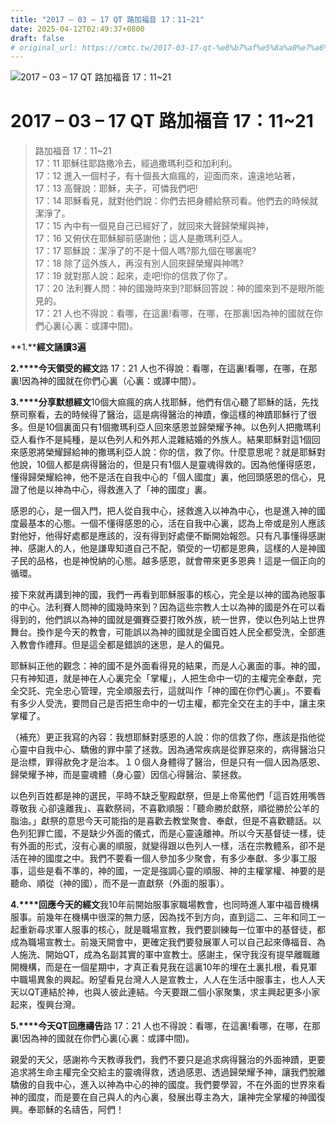 ```yaml
---
title: "2017 – 03 – 17 QT 路加福音 17：11~21"
date: 2025-04-12T02:49:37+0800
draft: false
# original_url: https://cmtc.tw/2017-03-17-qt-%e8%b7%af%e5%8a%a0%e7%a6%8f%e9%9f%b3-17%ef%bc%9a1121
---
```


![2017 – 03 – 17 QT 路加福音 17：11~21](/images/qt.jpg   "2017 – 03 – 17 QT 路加福音 17：11~21")

# 2017 – 03 – 17 QT 路加福音 17：11~21

> 路加福音 17：11~21  
> 17：11 耶穌往耶路撒冷去，經過撒瑪利亞和加利利。  
> 17：12 進入一個村子，有十個長大痲瘋的，迎面而來，遠遠地站著，  
> 17：13 高聲說：耶穌，夫子，可憐我們吧!  
> 17：14 耶穌看見，就對他們說：你們去把身體給祭司看。他們去的時候就潔淨了。  
> 17：15 內中有一個見自己已經好了，就回來大聲歸榮耀與神，  
> 17：16 又俯伏在耶穌腳前感謝他；這人是撒瑪利亞人。  
> 17：17 耶穌說：潔淨了的不是十個人嗎?那九個在哪裏呢?  
> 17：18 除了這外族人，再沒有別人回來歸榮耀與神嗎?  
> 17：19 就對那人說：起來，走吧!你的信救了你了。  
> 17：20 法利賽人問：神的國幾時來到?耶穌回答說：神的國來到不是眼所能見的。  
> 17：21 人也不得說：看哪，在這裏!看哪，在哪，在那裏!因為神的國就在你們心裏(心裏：或譯中間)。

**1.****經文誦讀3遍**

**2.****今天領受的經文**路 17：21 人也不得說：看哪，在這裏!看哪，在哪，在那裏!因為神的國就在你們心裏（心裏：或譯中間）。

**3.****分享默想經文**10個大痲瘋的病人找耶穌，他們有信心聽了耶穌的話，先找祭司察看，去的時候得了醫治，這是病得醫治的神蹟，像這樣的神蹟耶穌行了很多。但是10個裏面只有1個撒瑪利亞人回來感恩並歸榮耀予神。以色列人把撒瑪利亞人看作不是純種，是以色列人和外邦人混雜結婚的外族人。結果耶穌對這1個回來感恩將榮耀歸給神的撒瑪利亞人說：你的信，救了你。什麼意思呢？就是耶穌對他說，10個人都是病得醫治的，但是只有1個人是靈魂得救的。因為他懂得感恩，懂得歸榮耀給神，他不是活在自我中心的「個人國度」裏，他回頭感恩的信心，見證了他是以神為中心，得救進入了「神的國度」裏。

感恩的心，是一個入門，把人從自我中心，拯救進入以神為中心，也是進入神的國度最基本的心態。一個不懂得感恩的心，活在自我中心裏，認為上帝或是別人應該對他好，他得好處都是應該的，沒有得到好處便不斷開始報怨。只有凡事懂得感謝神、感謝人的人，他是謙卑知道自己不配，領受的一切都是恩典，這樣的人是神國子民的品格，也是神悅納的心態。越多感恩，就會帶來更多恩典！這是一個正向的循環。

接下來就再講到神的國，我們一再看到耶穌服事的核心，完全是以神的國為祂服事的中心。法利賽人問神的國幾時來到？因為這些宗教人士以為神的國是外在可以看得到的，他們誤以為神的國就是彌賽亞要打敗外族，統一世界，使以色列站上世界舞台。換作是今天的教會，可能誤以為神的國就是全國百姓人民全都受洗，全部進入教會作禮拜。但是這全都是錯誤的迷思，是人的偏見。

耶穌糾正他的觀念：神的國不是外面看得見的結果，而是人心裏面的事。神的國，只有神知道，就是神在人心裏完全「掌權」，人把生命中一切的主權完全奉獻，完全交託、完全忠心管理，完全順服去行，這就叫作「神的國在你們心裏」。不要看有多少人受洗，要問自己是否把生命中的一切主權，都完全交在主的手中，讓主來掌權了。

（補充）更正我寫的內容：我想耶穌對感恩的人說：你的信救了你，應該是指他從心靈中自我中心、驕傲的罪中蒙了拯救。因為通常疾病是從罪惡來的，病得醫治只是治標，罪得赥免才是治本。１０個人身體得了醫治，但是只有一個人因為感恩、歸榮耀予神，而是靈魂體（身心靈）因信心得醫治、蒙拯救。

以色列百姓都是神的選民，平時不缺乏聖殿獻祭，但是上帝罵他們「這百姓用嘴唇尊敬我 心卻遠離我」、喜歡祭祠，不喜歡順服：「聽命勝於獻祭，順從勝於公羊的脂油。」獻祭的意思今天可能指的是喜歡去教堂聚會、奉獻，但是不喜歡聽話。以色列犯罪亡國，不是缺少外面的儀式，而是心靈遠離神。所以今天基督徒一樣，徒有外面的形式，沒有心裏的順服，就變得跟以色列人一樣，活在宗教體系，卻不是活在神的國度之中。我們不要看一個人參加多少聚會，有多少奉獻、多少事工服事，這些是看不準的，神的國，一定是強調心靈的順服、神的主權掌權、神要的是聽命、順從（神的國），而不是一直獻祭（外面的服事）。

**4.****回應今天的經文**我10年前開始服事家職場教會，也同時進人軍中福音機構服事。前幾年在機構中很深的無力感，因為找不到方向，直到這二、三年和同工一起重新尋求軍人服事的核心，就是職場宣教，我們要訓練每一位軍中的基督徒，都成為職場宣教士。前幾天開會中，更確定我們要發展軍人可以自己起來傳福音、為人施洗、開始QT，成為名副其實的軍中宣教士。感謝主，保守我沒有提早離職離開機構，而是在一個星期中，才真正看見我在這裏10年的埋在土裏扎根，看見軍中職場異象的興起。盼望看見台灣人人是宣教士，人人在生活中服事主，也人人天天以QT連結於神，也與人彼此連結。今天要跟二個小家聚集，求主興起更多小家起來，復興台灣。

**5.****今天QT回應禱告**路 17：21 人也不得說：看哪，在這裏!看哪，在哪，在那裏!因為神的國就在你們心裏(心裏：或譯中間)。

親愛的天父，感謝祢今天教導我們，我們不要只是追求病得醫治的外面神蹟，更要追求將生命主權完全交給主的靈魂得救，透過感恩、透過歸榮耀予神，讓我們脫離驕傲的自我中心，進入以神為中心的神的國度。我們要學習，不在外面的世界來看神的國度，而是要在自己與人的內心裏，發展出尊主為大，讓神完全掌權的神國復興。奉耶穌的名禱告，阿們！